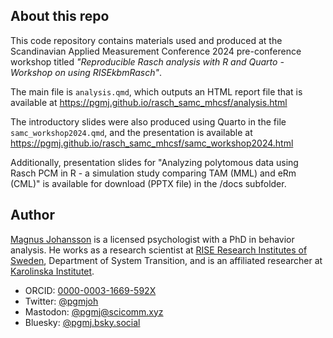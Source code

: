 ## About this repo

This code repository contains materials used and produced at the Scandinavian Applied Measurement Conference 2024 pre-conference workshop titled *"Reproducible Rasch analysis with R and Quarto - Workshop on using RISEkbmRasch"*.

The main file is `analysis.qmd`, which outputs an HTML report file that is available at <https://pgmj.github.io/rasch_samc_mhcsf/analysis.html>

The introductory slides were also produced using Quarto in the file `samc_workshop2024.qmd`, and the presentation is available at <https://pgmj.github.io/rasch_samc_mhcsf/samc_workshop2024.html>

Additionally, presentation slides for "Analyzing polytomous data using Rasch PCM in R - a simulation study comparing TAM (MML) and eRm (CML)" is available for download (PPTX file) in the /docs subfolder.


## Author

[Magnus Johansson](https://www.ri.se/en/person/magnus-p-johansson) is a licensed psychologist with a PhD in behavior analysis. He works as a research scientist at [RISE Research Institutes of Sweden](https://ri.se/en), Department of System Transition, and is an affiliated researcher at [Karolinska Institutet](https://medarbetare.ki.se/orgid/52082137).

- ORCID: [0000-0003-1669-592X](https://orcid.org/0000-0003-1669-592X)
- Twitter: [@pgmjoh](https://twitter.com/pgmjoh)
- Mastodon: [@pgmj@scicomm.xyz](https://scicomm.xyz/@pgmj)
- Bluesky: [@pgmj.bsky.social](https://bsky.app/profile/pgmj.bsky.social)
